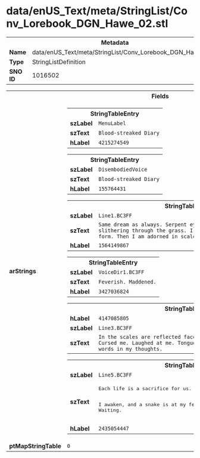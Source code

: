 <h1>data/enUS_Text/meta/StringList/Conv_Lorebook_DGN_Hawe_02.stl</h1><table><tr><th colspan="100%">Metadata</th></tr><tr><td><b>Name</b></td><td>data/enUS_Text/meta/StringList/Conv_Lorebook_DGN_Hawe_02.stl</td></tr><tr><td><b>Type</b></td><td>StringListDefinition</td></tr><tr><td><b>SNO ID</b></td><td>1016502</td></tr></table>

<table><tr><th colspan="100%">Fields</th></tr><tr><td><b>arStrings</b></td><td><table><tr><th colspan="100%">StringTableEntry</th></tr><tr><td><b>szLabel</b></td><td><code>MenuLabel</code></td></tr><tr><td><b>szText</b></td><td><code>Blood-streaked Diary</code></td></tr><tr><td><b>hLabel</b></td><td><code>4215274549</code></td></tr></table>


<table><tr><th colspan="100%">StringTableEntry</th></tr><tr><td><b>szLabel</b></td><td><code>DisembodiedVoice</code></td></tr><tr><td><b>szText</b></td><td><code>Blood-streaked Diary</code></td></tr><tr><td><b>hLabel</b></td><td><code>155764431</code></td></tr></table>


<table><tr><th colspan="100%">StringTableEntry</th></tr><tr><td><b>szLabel</b></td><td><code>Line1.BC3FF</code></td></tr><tr><td><b>szText</b></td><td><code>Same dream as always. Serpent eyes in the darkness. Shadow slithering through the grass. I shed the skin from this old dying form. Then I am adorned in scales. Free from pain.</code></td></tr><tr><td><b>hLabel</b></td><td><code>1564149867</code></td></tr></table>


<table><tr><th colspan="100%">StringTableEntry</th></tr><tr><td><b>szLabel</b></td><td><code>VoiceDir1.BC3FF</code></td></tr><tr><td><b>szText</b></td><td><code>Feverish. Maddened.</code></td></tr><tr><td><b>hLabel</b></td><td><code>3427036824</code></td></tr></table>


<table><tr><th colspan="100%">StringTableEntry</th></tr><tr><td><b>hLabel</b></td><td><code>4147085805</code></td></tr><tr><td><b>szLabel</b></td><td><code>Line3.BC3FF</code></td></tr><tr><td><b>szText</b></td><td><code>In the scales are reflected faces I know. Villagers who scorned me. Cursed me. Laughed at me. Tongues flick in the darkness. Hear their words in my thoughts.</code></td></tr></table>


<table><tr><th colspan="100%">StringTableEntry</th></tr><tr><td><b>szLabel</b></td><td><code>Line5.BC3FF</code></td></tr><tr><td><b>szText</b></td><td><pre>Each life is a sacrifice for us. Each life is a scale for your rebirth. 

I awaken, and a snake is at my feet. Waiting.</pre></td></tr><tr><td><b>hLabel</b></td><td><code>2435054447</code></td></tr></table>


</td></tr><tr><td><b>ptMapStringTable</b></td><td><code>0</code></td></tr></table>


